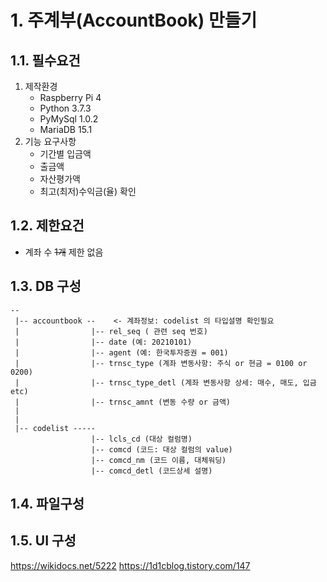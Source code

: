 
# 1.  주계부(AccountBook) 만들기

## 1.1. 필수요건

1. 제작환경
   - Raspberry Pi 4
   - Python 3.7.3
   - PyMySql 1.0.2
   - MariaDB 15.1
2. 기능 요구사항
   - 기간별 입금액
   - 출금액
   - 자산평가액
   - 최고(최저)수익금(율) 확인

## 1.2. 제한요건

- 계좌 수 ~~1개~~ 제한 없음

## 1.3. DB 구성

```
--
 |-- accountbook --    <- 계좌정보: codelist 의 타입설명 확인필요
 |                |-- rel_seq ( 관련 seq 번호)
 |                |-- date (예: 20210101)
 |                |-- agent (예: 한국투자증권 = 001)
 |                |-- trnsc_type (계좌 변동사항: 주식 or 현금 = 0100 or 0200)
 |                |-- trnsc_type_detl (계좌 변동사항 상세: 매수, 매도, 입금 etc)
 |                |-- trnsc_amnt (변동 수량 or 금액)
 |
 | 
 |-- codelist ----- 
                  |-- lcls_cd (대상 컬럼명)
                  |-- comcd (코드: 대상 컬럼의 value)
                  |-- comcd_nm (코드 이름, 대체워딩)
                  |-- comcd_detl (코드상세 설명)
```

## 1.4. 파일구성

## 1.5. UI 구성

https://wikidocs.net/5222
https://1d1cblog.tistory.com/147

